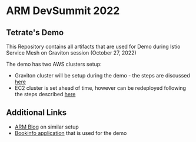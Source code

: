 # ARM DevSummit 2022
## Tetrate's Demo

This Repository contains all artifacts that are used for Demo during Istio Service Mesh on Graviton session (October 27, 2022)

The demo has two AWS clusters setup:
- Graviton cluster will be setup during the demo - the steps are discussed [here](GRAVITON.md)
- EC2 cluster is set ahead of time, however can be redeployed following the steps described [here](REVIEWS.md)

## Additional Links

- [ARM Blog](https://community.arm.com/arm-community-blogs/b/infrastructure-solutions-blog/posts/deploying-tetrate-istio-distribution-for-arm-neoverse-based-aws-graviton-processors) on similar setup
- [Bookinfo application](https://istio.io/latest/docs/examples/bookinfo/) that is used for the demo
